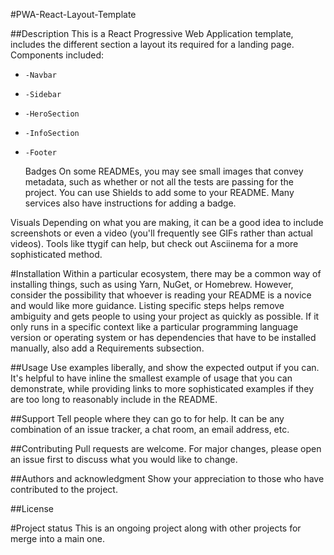 #PWA-React-Layout-Template

##Description
This is a React Progressive Web Application template, includes the different section a layout its required for a landing page.
Components included:

-     -Navbar
-     -Sidebar
-     -HeroSection
-     -InfoSection
-     -Footer

  Badges
  On some READMEs, you may see small images that convey metadata, such as whether or not all the tests are passing for the project. You can use Shields to add some to your README. Many services also have instructions for adding a badge.

Visuals
Depending on what you are making, it can be a good idea to include screenshots or even a video (you'll frequently see GIFs rather than actual videos). Tools like ttygif can help, but check out Asciinema for a more sophisticated method.

#Installation
Within a particular ecosystem, there may be a common way of installing things, such as using Yarn, NuGet, or Homebrew. However, consider the possibility that whoever is reading your README is a novice and would like more guidance. Listing specific steps helps remove ambiguity and gets people to using your project as quickly as possible. If it only runs in a specific context like a particular programming language version or operating system or has dependencies that have to be installed manually, also add a Requirements subsection.

##Usage
Use examples liberally, and show the expected output if you can. It's helpful to have inline the smallest example of usage that you can demonstrate, while providing links to more sophisticated examples if they are too long to reasonably include in the README.

##Support
Tell people where they can go to for help. It can be any combination of an issue tracker, a chat room, an email address, etc.

##Contributing
Pull requests are welcome. For major changes, please open an issue first to discuss what you would like to change.

##Authors and acknowledgment
Show your appreciation to those who have contributed to the project.

##License

#Project status
This is an ongoing project along with other projects for merge into a main one.
